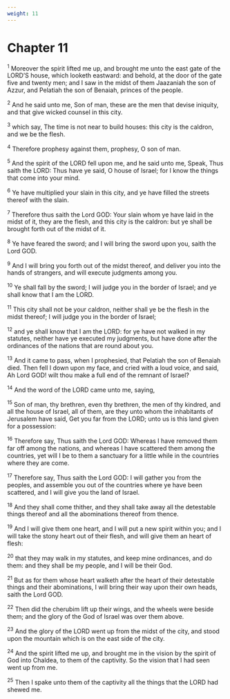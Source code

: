 ```yaml
---
weight: 11
---
```


# Chapter 11

<sup>1</sup> Moreover the spirit lifted me up, and brought me unto the east gate of the LORD’S house, which looketh eastward: and behold, at the door of the gate five and twenty men; and I saw in the midst of them Jaazaniah the son of Azzur, and Pelatiah the son of Benaiah, princes of the people. 

<sup>2</sup> And he said unto me, Son of man, these are the men that devise iniquity, and that give wicked counsel in this city. 

<sup>3</sup> which say, The time is not near to build houses: this city is the caldron, and we be the flesh. 

<sup>4</sup> Therefore prophesy against them, prophesy, O son of man. 

<sup>5</sup> And the spirit of the LORD fell upon me, and he said unto me, Speak, Thus saith the LORD: Thus have ye said, O house of Israel; for I know the things that come into your mind. 

<sup>6</sup> Ye have multiplied your slain in this city, and ye have filled the streets thereof with the slain. 

<sup>7</sup> Therefore thus saith the Lord GOD: Your slain whom ye have laid in the midst of it, they are the flesh, and this city is the caldron: but ye shall be brought forth out of the midst of it. 

<sup>8</sup> Ye have feared the sword; and I will bring the sword upon you, saith the Lord GOD. 

<sup>9</sup> And I will bring you forth out of the midst thereof, and deliver you into the hands of strangers, and will execute judgments among you. 

<sup>10</sup> Ye shall fall by the sword; I will judge you in the border of Israel; and ye shall know that I am the LORD. 

<sup>11</sup> This city shall not be your caldron, neither shall ye be the flesh in the midst thereof; I will judge you in the border of Israel; 

<sup>12</sup> and ye shall know that I am the LORD: for ye have not walked in my statutes, neither have ye executed my judgments, but have done after the ordinances of the nations that are round about you. 

<sup>13</sup> And it came to pass, when I prophesied, that Pelatiah the son of Benaiah died. Then fell I down upon my face, and cried with a loud voice, and said, Ah Lord GOD! wilt thou make a full end of the remnant of Israel? 

<sup>14</sup> And the word of the LORD came unto me, saying, 

<sup>15</sup> Son of man, thy brethren, even thy brethren, the men of thy kindred, and all the house of Israel, all of them, are they unto whom the inhabitants of Jerusalem have said, Get you far from the LORD; unto us is this land given for a possession: 

<sup>16</sup> Therefore say, Thus saith the Lord GOD: Whereas I have removed them far off among the nations, and whereas I have scattered them among the countries, yet will I be to them a sanctuary for a little while in the countries where they are come. 

<sup>17</sup> Therefore say, Thus saith the Lord GOD: I will gather you from the peoples, and assemble you out of the countries where ye have been scattered, and I will give you the land of Israel. 

<sup>18</sup> And they shall come thither, and they shall take away all the detestable things thereof and all the abominations thereof from thence. 

<sup>19</sup> And I will give them one heart, and I will put a new spirit within you; and I will take the stony heart out of their flesh, and will give them an heart of flesh: 

<sup>20</sup> that they may walk in my statutes, and keep mine ordinances, and do them: and they shall be my people, and I will be their God. 

<sup>21</sup> But as for them whose heart walketh after the heart of their detestable things and their abominations, I will bring their way upon their own heads, saith the Lord GOD. 

<sup>22</sup> Then did the cherubim lift up their wings, and the wheels were beside them; and the glory of the God of Israel was over them above. 

<sup>23</sup> And the glory of the LORD went up from the midst of the city, and stood upon the mountain which is on the east side of the city. 

<sup>24</sup> And the spirit lifted me up, and brought me in the vision by the spirit of God into Chaldea, to them of the captivity. So the vision that I had seen went up from me. 

<sup>25</sup> Then I spake unto them of the captivity all the things that the LORD had shewed me. 


